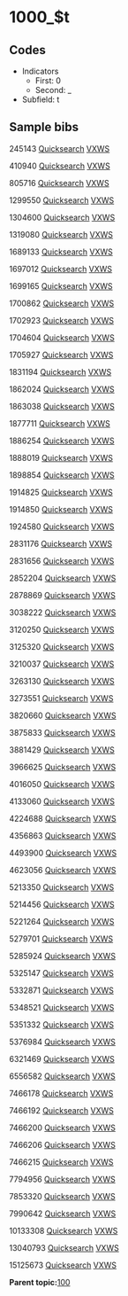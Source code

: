 # 1000\_$t

## Codes

-   Indicators
    -   First: 0
    -   Second: \_
-   Subfield: t

## Sample bibs

245143 [Quicksearch](https://search.library.yale.edu/catalog/245143) [VXWS](http://prodorbis.library.yale.edu:7014/vxws/GetHoldingsService?bibId=245143)

410940 [Quicksearch](https://search.library.yale.edu/catalog/410940) [VXWS](http://prodorbis.library.yale.edu:7014/vxws/GetHoldingsService?bibId=410940)

805716 [Quicksearch](https://search.library.yale.edu/catalog/805716) [VXWS](http://prodorbis.library.yale.edu:7014/vxws/GetHoldingsService?bibId=805716)

1299550 [Quicksearch](https://search.library.yale.edu/catalog/1299550) [VXWS](http://prodorbis.library.yale.edu:7014/vxws/GetHoldingsService?bibId=1299550)

1304600 [Quicksearch](https://search.library.yale.edu/catalog/1304600) [VXWS](http://prodorbis.library.yale.edu:7014/vxws/GetHoldingsService?bibId=1304600)

1319080 [Quicksearch](https://search.library.yale.edu/catalog/1319080) [VXWS](http://prodorbis.library.yale.edu:7014/vxws/GetHoldingsService?bibId=1319080)

1689133 [Quicksearch](https://search.library.yale.edu/catalog/1689133) [VXWS](http://prodorbis.library.yale.edu:7014/vxws/GetHoldingsService?bibId=1689133)

1697012 [Quicksearch](https://search.library.yale.edu/catalog/1697012) [VXWS](http://prodorbis.library.yale.edu:7014/vxws/GetHoldingsService?bibId=1697012)

1699165 [Quicksearch](https://search.library.yale.edu/catalog/1699165) [VXWS](http://prodorbis.library.yale.edu:7014/vxws/GetHoldingsService?bibId=1699165)

1700862 [Quicksearch](https://search.library.yale.edu/catalog/1700862) [VXWS](http://prodorbis.library.yale.edu:7014/vxws/GetHoldingsService?bibId=1700862)

1702923 [Quicksearch](https://search.library.yale.edu/catalog/1702923) [VXWS](http://prodorbis.library.yale.edu:7014/vxws/GetHoldingsService?bibId=1702923)

1704604 [Quicksearch](https://search.library.yale.edu/catalog/1704604) [VXWS](http://prodorbis.library.yale.edu:7014/vxws/GetHoldingsService?bibId=1704604)

1705927 [Quicksearch](https://search.library.yale.edu/catalog/1705927) [VXWS](http://prodorbis.library.yale.edu:7014/vxws/GetHoldingsService?bibId=1705927)

1831194 [Quicksearch](https://search.library.yale.edu/catalog/1831194) [VXWS](http://prodorbis.library.yale.edu:7014/vxws/GetHoldingsService?bibId=1831194)

1862024 [Quicksearch](https://search.library.yale.edu/catalog/1862024) [VXWS](http://prodorbis.library.yale.edu:7014/vxws/GetHoldingsService?bibId=1862024)

1863038 [Quicksearch](https://search.library.yale.edu/catalog/1863038) [VXWS](http://prodorbis.library.yale.edu:7014/vxws/GetHoldingsService?bibId=1863038)

1877711 [Quicksearch](https://search.library.yale.edu/catalog/1877711) [VXWS](http://prodorbis.library.yale.edu:7014/vxws/GetHoldingsService?bibId=1877711)

1886254 [Quicksearch](https://search.library.yale.edu/catalog/1886254) [VXWS](http://prodorbis.library.yale.edu:7014/vxws/GetHoldingsService?bibId=1886254)

1888019 [Quicksearch](https://search.library.yale.edu/catalog/1888019) [VXWS](http://prodorbis.library.yale.edu:7014/vxws/GetHoldingsService?bibId=1888019)

1898854 [Quicksearch](https://search.library.yale.edu/catalog/1898854) [VXWS](http://prodorbis.library.yale.edu:7014/vxws/GetHoldingsService?bibId=1898854)

1914825 [Quicksearch](https://search.library.yale.edu/catalog/1914825) [VXWS](http://prodorbis.library.yale.edu:7014/vxws/GetHoldingsService?bibId=1914825)

1914850 [Quicksearch](https://search.library.yale.edu/catalog/1914850) [VXWS](http://prodorbis.library.yale.edu:7014/vxws/GetHoldingsService?bibId=1914850)

1924580 [Quicksearch](https://search.library.yale.edu/catalog/1924580) [VXWS](http://prodorbis.library.yale.edu:7014/vxws/GetHoldingsService?bibId=1924580)

2831176 [Quicksearch](https://search.library.yale.edu/catalog/2831176) [VXWS](http://prodorbis.library.yale.edu:7014/vxws/GetHoldingsService?bibId=2831176)

2831656 [Quicksearch](https://search.library.yale.edu/catalog/2831656) [VXWS](http://prodorbis.library.yale.edu:7014/vxws/GetHoldingsService?bibId=2831656)

2852204 [Quicksearch](https://search.library.yale.edu/catalog/2852204) [VXWS](http://prodorbis.library.yale.edu:7014/vxws/GetHoldingsService?bibId=2852204)

2878869 [Quicksearch](https://search.library.yale.edu/catalog/2878869) [VXWS](http://prodorbis.library.yale.edu:7014/vxws/GetHoldingsService?bibId=2878869)

3038222 [Quicksearch](https://search.library.yale.edu/catalog/3038222) [VXWS](http://prodorbis.library.yale.edu:7014/vxws/GetHoldingsService?bibId=3038222)

3120250 [Quicksearch](https://search.library.yale.edu/catalog/3120250) [VXWS](http://prodorbis.library.yale.edu:7014/vxws/GetHoldingsService?bibId=3120250)

3125320 [Quicksearch](https://search.library.yale.edu/catalog/3125320) [VXWS](http://prodorbis.library.yale.edu:7014/vxws/GetHoldingsService?bibId=3125320)

3210037 [Quicksearch](https://search.library.yale.edu/catalog/3210037) [VXWS](http://prodorbis.library.yale.edu:7014/vxws/GetHoldingsService?bibId=3210037)

3263130 [Quicksearch](https://search.library.yale.edu/catalog/3263130) [VXWS](http://prodorbis.library.yale.edu:7014/vxws/GetHoldingsService?bibId=3263130)

3273551 [Quicksearch](https://search.library.yale.edu/catalog/3273551) [VXWS](http://prodorbis.library.yale.edu:7014/vxws/GetHoldingsService?bibId=3273551)

3820660 [Quicksearch](https://search.library.yale.edu/catalog/3820660) [VXWS](http://prodorbis.library.yale.edu:7014/vxws/GetHoldingsService?bibId=3820660)

3875833 [Quicksearch](https://search.library.yale.edu/catalog/3875833) [VXWS](http://prodorbis.library.yale.edu:7014/vxws/GetHoldingsService?bibId=3875833)

3881429 [Quicksearch](https://search.library.yale.edu/catalog/3881429) [VXWS](http://prodorbis.library.yale.edu:7014/vxws/GetHoldingsService?bibId=3881429)

3966625 [Quicksearch](https://search.library.yale.edu/catalog/3966625) [VXWS](http://prodorbis.library.yale.edu:7014/vxws/GetHoldingsService?bibId=3966625)

4016050 [Quicksearch](https://search.library.yale.edu/catalog/4016050) [VXWS](http://prodorbis.library.yale.edu:7014/vxws/GetHoldingsService?bibId=4016050)

4133060 [Quicksearch](https://search.library.yale.edu/catalog/4133060) [VXWS](http://prodorbis.library.yale.edu:7014/vxws/GetHoldingsService?bibId=4133060)

4224688 [Quicksearch](https://search.library.yale.edu/catalog/4224688) [VXWS](http://prodorbis.library.yale.edu:7014/vxws/GetHoldingsService?bibId=4224688)

4356863 [Quicksearch](https://search.library.yale.edu/catalog/4356863) [VXWS](http://prodorbis.library.yale.edu:7014/vxws/GetHoldingsService?bibId=4356863)

4493900 [Quicksearch](https://search.library.yale.edu/catalog/4493900) [VXWS](http://prodorbis.library.yale.edu:7014/vxws/GetHoldingsService?bibId=4493900)

4623056 [Quicksearch](https://search.library.yale.edu/catalog/4623056) [VXWS](http://prodorbis.library.yale.edu:7014/vxws/GetHoldingsService?bibId=4623056)

5213350 [Quicksearch](https://search.library.yale.edu/catalog/5213350) [VXWS](http://prodorbis.library.yale.edu:7014/vxws/GetHoldingsService?bibId=5213350)

5214456 [Quicksearch](https://search.library.yale.edu/catalog/5214456) [VXWS](http://prodorbis.library.yale.edu:7014/vxws/GetHoldingsService?bibId=5214456)

5221264 [Quicksearch](https://search.library.yale.edu/catalog/5221264) [VXWS](http://prodorbis.library.yale.edu:7014/vxws/GetHoldingsService?bibId=5221264)

5279701 [Quicksearch](https://search.library.yale.edu/catalog/5279701) [VXWS](http://prodorbis.library.yale.edu:7014/vxws/GetHoldingsService?bibId=5279701)

5285924 [Quicksearch](https://search.library.yale.edu/catalog/5285924) [VXWS](http://prodorbis.library.yale.edu:7014/vxws/GetHoldingsService?bibId=5285924)

5325147 [Quicksearch](https://search.library.yale.edu/catalog/5325147) [VXWS](http://prodorbis.library.yale.edu:7014/vxws/GetHoldingsService?bibId=5325147)

5332871 [Quicksearch](https://search.library.yale.edu/catalog/5332871) [VXWS](http://prodorbis.library.yale.edu:7014/vxws/GetHoldingsService?bibId=5332871)

5348521 [Quicksearch](https://search.library.yale.edu/catalog/5348521) [VXWS](http://prodorbis.library.yale.edu:7014/vxws/GetHoldingsService?bibId=5348521)

5351332 [Quicksearch](https://search.library.yale.edu/catalog/5351332) [VXWS](http://prodorbis.library.yale.edu:7014/vxws/GetHoldingsService?bibId=5351332)

5376984 [Quicksearch](https://search.library.yale.edu/catalog/5376984) [VXWS](http://prodorbis.library.yale.edu:7014/vxws/GetHoldingsService?bibId=5376984)

6321469 [Quicksearch](https://search.library.yale.edu/catalog/6321469) [VXWS](http://prodorbis.library.yale.edu:7014/vxws/GetHoldingsService?bibId=6321469)

6556582 [Quicksearch](https://search.library.yale.edu/catalog/6556582) [VXWS](http://prodorbis.library.yale.edu:7014/vxws/GetHoldingsService?bibId=6556582)

7466178 [Quicksearch](https://search.library.yale.edu/catalog/7466178) [VXWS](http://prodorbis.library.yale.edu:7014/vxws/GetHoldingsService?bibId=7466178)

7466192 [Quicksearch](https://search.library.yale.edu/catalog/7466192) [VXWS](http://prodorbis.library.yale.edu:7014/vxws/GetHoldingsService?bibId=7466192)

7466200 [Quicksearch](https://search.library.yale.edu/catalog/7466200) [VXWS](http://prodorbis.library.yale.edu:7014/vxws/GetHoldingsService?bibId=7466200)

7466206 [Quicksearch](https://search.library.yale.edu/catalog/7466206) [VXWS](http://prodorbis.library.yale.edu:7014/vxws/GetHoldingsService?bibId=7466206)

7466215 [Quicksearch](https://search.library.yale.edu/catalog/7466215) [VXWS](http://prodorbis.library.yale.edu:7014/vxws/GetHoldingsService?bibId=7466215)

7794956 [Quicksearch](https://search.library.yale.edu/catalog/7794956) [VXWS](http://prodorbis.library.yale.edu:7014/vxws/GetHoldingsService?bibId=7794956)

7853320 [Quicksearch](https://search.library.yale.edu/catalog/7853320) [VXWS](http://prodorbis.library.yale.edu:7014/vxws/GetHoldingsService?bibId=7853320)

7990642 [Quicksearch](https://search.library.yale.edu/catalog/7990642) [VXWS](http://prodorbis.library.yale.edu:7014/vxws/GetHoldingsService?bibId=7990642)

10133308 [Quicksearch](https://search.library.yale.edu/catalog/10133308) [VXWS](http://prodorbis.library.yale.edu:7014/vxws/GetHoldingsService?bibId=10133308)

13040793 [Quicksearch](https://search.library.yale.edu/catalog/13040793) [VXWS](http://prodorbis.library.yale.edu:7014/vxws/GetHoldingsService?bibId=13040793)

15125673 [Quicksearch](https://search.library.yale.edu/catalog/15125673) [VXWS](http://prodorbis.library.yale.edu:7014/vxws/GetHoldingsService?bibId=15125673)

**Parent topic:**[100](../../tags/100/100.md)

